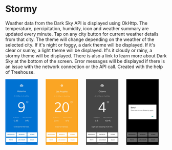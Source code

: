 # Stormy
Weather data from the Dark Sky API is displayed using OkHttp. The temperature, percipitation, humidity, icon and weather summary are updated every minute. Tap on any city button for current weather details from that city. The theme will change depending on the weather of the selected city. If it's night or foggy, a dark theme will be displayed. If it's clear or sunny, a light theme will be displayed. If's it cloudy or rainy, a stormy theme will be displayed. There is also a link to learn more about Dark Sky at the bottom of the screen. Error messages will be displayed if there is an issue with the network connection or the API call. Created with the help of Treehouse.

<pre>
<img src="https://github.com/daniel-sm-yu/Stormy/blob/master/StormyREADME/StormyStormy.jpg" width="20%">   <img src="https://github.com/daniel-sm-yu/Stormy/blob/master/StormyREADME/StormyClear.jpg" width="20%">   <img src="https://github.com/daniel-sm-yu/Stormy/blob/master/StormyREADME/StormyNight.jpg" width="20%">   <img src="https://github.com/daniel-sm-yu/Stormy/blob/master/StormyREADME/StormyError.jpg" width="20%">   <img src="https://github.com/daniel-sm-yu/Stormy/blob/master/StormyREADME/StormyNetwork.jpg" width="20%">
</pre>
